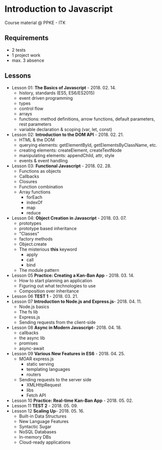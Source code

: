 # Introduction to Javascript
Course material @ PPKE - ITK

## Requirements
 - 2 tests
 - 1 project work
 - max. 3 absence

## Lessons
 - Lesson 01: **The Basics of Javascript** - 2018. 02. 14.
   - history, standards (ES5, ES6/ES2015)
   - event driven programming
   - types
   - control flow
   - arrays
   - functions: method definitions, arrow functions, default parameters, rest parameters
   - variable declaration & scoping (var, let, const)
 - Lesson 02: **Introduction to the DOM API** - 2018. 02. 21.
   - HTML & the DOM
   - querying elements: getElementById, getElementsByClassName, etc.
   - creating elements: createElement, createTextNode
   - manipulating elements: appendChild, attr, style
   - events & event handling
 - Lesson 03: **Functional Javascript** - 2018. 02. 28.
    - Functions as objects
    - Callbacks
    - Closures
    - Function combination
    - Array functions
      - forEach
      - indexOf
      - map
      - reduce
 - Lesson 04: **Object Creation in Javascript** - 2018. 03. 07.
   - prototypes
   - prototype based inheritance
   - "Classes"
   - factory methods
   - Object.create
   - The misterious **this** keyword
     - apply
     - call
     - bind
   - The module pattern
 - Lesson 05 **Practice: Creating a Kan-Ban App** - 2018. 03. 14.
   - How to start planning an application
   - Figuring out what technologies to use
   - Composition over inheritance
 - Lesson 06 **TEST 1** - 2018. 03. 21.
 - Lesson 07 **Introduction to Node.js and Express.js**- 2018. 04. 11.
   - Node.js basics
   - The fs lib
   - Express.js
   - Sending requests from the client-side
 - Lesson 08 **Async in Modern Javascript**- 2018. 04. 18.
   - callbacks
   - the async lib
   - promises
   - async-await
 - Lesson 09 **Various New Features in ES6** - 2018. 04. 25.
   - MOAR express.js
     - static serving
     - templating languages
     - routers
   - Sending requests to the server side
     - XMLHttpRequest
     - libs
     - Fetch API
 - Lesson 10 **Practice: Real-time Kan-Ban App** - 2018. 05. 02.
 - Lesson 11 **TEST 2** - 2018. 05. 09.
 - Lesson 12 **Scaling Up**- 2018. 05. 16.
   - Built-in Data Structures
   - New Language Features
   - Syntactic Sugar
   - NoSQL Databases
   - In-memory DBs
   - Cloud-ready applications
